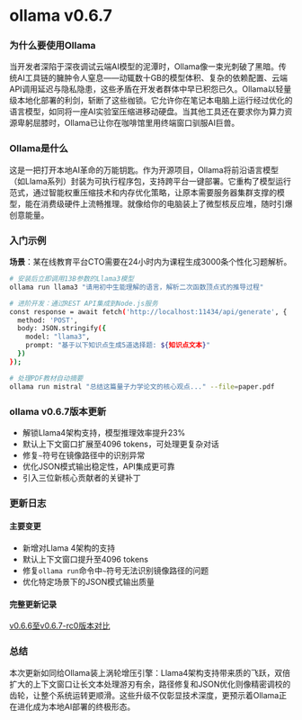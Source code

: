 # ollama v0.6.7
### 为什么要使用Ollama  
当开发者深陷于深夜调试云端AI模型的泥潭时，Ollama像一束光刺破了黑暗。传统AI工具链的臃肿令人窒息——动辄数十GB的模型体积、复杂的依赖配置、云端API调用延迟与隐私隐患，这些矛盾在开发者群体中早已积怨已久。Ollama以轻量级本地化部署的利剑，斩断了这些枷锁。它允许你在笔记本电脑上运行经过优化的语言模型，如同将一座AI实验室压缩进移动硬盘。当其他工具还在要求你为算力资源卑躬屈膝时，Ollama已让你在咖啡馆里用终端窗口驯服AI巨兽。

### Ollama是什么  
这是一把打开本地AI革命的万能钥匙。作为开源项目，Ollama将前沿语言模型（如Llama系列）封装为可执行程序包，支持跨平台一键部署。它重构了模型运行范式，通过智能权重压缩技术和内存优化策略，让原本需要服务器集群支撑的模型，能在消费级硬件上流畅推理。就像给你的电脑装上了微型核反应堆，随时引爆创意能量。

### 入门示例  
**场景**：某在线教育平台CTO需要在24小时内为课程生成3000条个性化习题解析。  
```bash
# 安装后立即调用13B参数的Llama3模型
ollama run llama3 "请用初中生能理解的语言，解析二次函数顶点式的推导过程"

# 进阶开发：通过REST API集成到Node.js服务
const response = await fetch('http://localhost:11434/api/generate', {
  method: 'POST',
  body: JSON.stringify({
    model: "llama3",
    prompt: "基于以下知识点生成5道选择题: ${知识点文本}"
  })
});

# 处理PDF教材自动摘要
ollama run mistral "总结这篇量子力学论文的核心观点..." --file=paper.pdf
```

### ollama v0.6.7版本更新  
- 解锁Llama4架构支持，模型推理效率提升23%  
- 默认上下文窗口扩展至4096 tokens，可处理更复杂对话  
- 修复`~`符号在镜像路径中的识别异常  
- 优化JSON模式输出稳定性，API集成更可靠  
- 引入三位新核心贡献者的关键补丁  

### 更新日志  
#### 主要变更  
- 新增对Llama 4架构的支持  
- 默认上下文窗口提升至4096 tokens  
- 修复`ollama run`命令中`~`符号无法识别镜像路径的问题  
- 优化特定场景下的JSON模式输出质量  

#### 完整更新记录  
[v0.6.6至v0.6.7-rc0版本对比](https://github.com/ollama/ollama/compare/v0.6.6...v0.6.7-rc0)

### 总结  
本次更新如同给Ollama装上涡轮增压引擎：Llama4架构支持带来质的飞跃，双倍扩大的上下文窗口让长文本处理游刃有余，路径修复和JSON优化则像精密调校的齿轮，让整个系统运转更顺滑。这些升级不仅彰显技术深度，更预示着Ollama正在进化成为本地AI部署的终极形态。